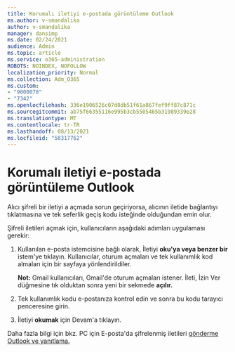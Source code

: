 ```yaml
---
title: Korumalı iletiyi e-postada görüntüleme Outlook
ms.author: v-smandalika
author: v-smandalika
manager: dansimp
ms.date: 02/24/2021
audience: Admin
ms.topic: article
ms.service: o365-administration
ROBOTS: NOINDEX, NOFOLLOW
localization_priority: Normal
ms.collection: Adm_O365
ms.custom:
- "9000078"
- "7342"
ms.openlocfilehash: 336e1906526c07d8db51f61a867fef9ff87c871c
ms.sourcegitcommit: ab75f66355116e995b3cb5505465b31989339e28
ms.translationtype: MT
ms.contentlocale: tr-TR
ms.lasthandoff: 08/13/2021
ms.locfileid: "58317762"
---
```

# <a name="fix-problem-of-viewing-protected-message-in-outlook"></a>Korumalı iletiyi e-postada görüntüleme Outlook

Alıcı şifreli bir iletiyi a açmada sorun geçiriyorsa, alıcının iletide bağlantıyı tıklatmasına ve tek seferlik geçiş kodu isteğinde olduğundan emin olur.

Şifreli iletileri açmak için, kullanıcıların aşağıdaki adımları uygulaması gerekir:

1. Kullanılan e-posta istemcisine bağlı olarak, İletiyi **oku'ya veya benzer bir** istem'ye tıklayın. Kullanıcılar, oturum açmaları ve tek kullanımlık kod almaları için bir sayfaya yönlendirildiler.

    **Not:** Gmail kullanıcıları, Gmail'de oturum açmaları istener. İleti, İzin Ver düğmesine tık olduktan sonra yeni bir sekmede **açılır.**

2. Tek kullanımlık kodu e-postanıza kontrol edin ve sonra bu kodu tarayıcı penceresine girin.

3. İletiyi **okumak** için Devam'a tıklayın.

Daha fazla bilgi için bkz. PC için E-posta'da şifrelenmiş iletileri [gönderme Outlook ve yanıtlama.](https://support.microsoft.com/topic/send-view-and-reply-to-encrypted-messages-in-outlook-for-pc-eaa43495-9bbb-4fca-922a-df90dee51980)



